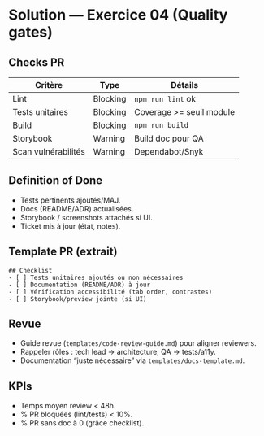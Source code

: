 # Solution — Exercice 04 (Quality gates)

## Checks PR
| Critère | Type | Détails |
| --- | --- | --- |
| Lint | Blocking | `npm run lint` ok |
| Tests unitaires | Blocking | Coverage >= seuil module |
| Build | Blocking | `npm run build` |
| Storybook | Warning | Build doc pour QA |
| Scan vulnérabilités | Warning | Dependabot/Snyk |

## Definition of Done
- Tests pertinents ajoutés/MAJ.
- Docs (README/ADR) actualisées.
- Storybook / screenshots attachés si UI.
- Ticket mis à jour (état, notes).

## Template PR (extrait)
```
## Checklist
- [ ] Tests unitaires ajoutés ou non nécessaires
- [ ] Documentation (README/ADR) à jour
- [ ] Vérification accessibilité (tab order, contrastes)
- [ ] Storybook/preview jointe (si UI)
```

## Revue
- Guide revue (`templates/code-review-guide.md`) pour aligner reviewers.
- Rappeler rôles : tech lead -> architecture, QA -> tests/a11y.
- Documentation “juste nécessaire” via `templates/docs-template.md`.

## KPIs
- Temps moyen review < 48h.
- % PR bloquées (lint/tests) < 10%.
- % PR sans doc à 0 (grâce checklist).
